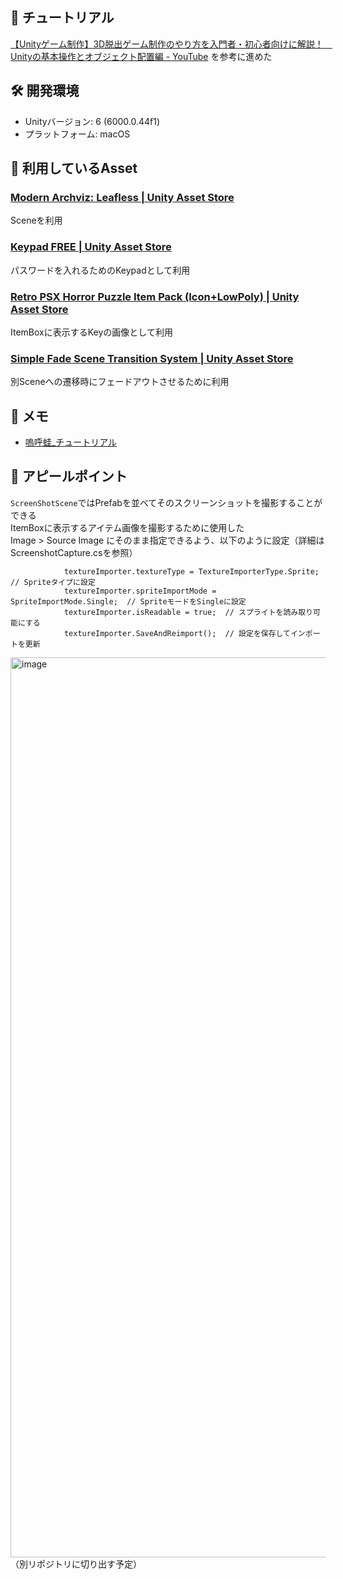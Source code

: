 ## 🎥 チュートリアル
[【Unityゲーム制作】3D脱出ゲーム制作のやり方を入門者・初心者向けに解説！　Unityの基本操作とオブジェクト配置編 - YouTube](https://www.youtube.com/watch?v=5cowmeabYtI) を参考に進めた

## 🛠️ 開発環境
- Unityバージョン: 6 (6000.0.44f1)
- プラットフォーム: macOS

## 🧰 利用しているAsset
### [Modern Archviz: Leafless | Unity Asset Store](https://assetstore.unity.com/packages/3d/environments/modern-archviz-leafless-108308)
Sceneを利用

### [Keypad FREE | Unity Asset Store](https://assetstore.unity.com/packages/3d/props/electronics/keypad-free-262151)
パスワードを入れるためのKeypadとして利用

### [Retro PSX Horror Puzzle Item Pack (Icon+LowPoly) | Unity Asset Store](https://assetstore.unity.com/packages/3d/props/retro-psx-horror-puzzle-item-pack-icon-lowpoly-250188)
ItemBoxに表示するKeyの画像として利用

### [Simple Fade Scene Transition System | Unity Asset Store](https://assetstore.unity.com/packages/tools/particles-effects/simple-fade-scene-transition-system-81753)
別Sceneへの遷移時にフェードアウトさせるために利用

## 📝 メモ
- [嗚呼蛙_チュートリアル](https://www.notion.so/okadayuka/_-1cc9c2f780ac804f8bcbceb49c1d1b28?pvs=4)

## 🌟 アピールポイント
`ScreenShotScene`ではPrefabを並べてそのスクリーンショットを撮影することができる  
ItemBoxに表示するアイテム画像を撮影するために使用した  
Image > Source Image にそのまま指定できるよう、以下のように設定（詳細はScreenshotCapture.csを参照）

```
            textureImporter.textureType = TextureImporterType.Sprite;  // Spriteタイプに設定
            textureImporter.spriteImportMode = SpriteImportMode.Single;  // SpriteモードをSingleに設定
            textureImporter.isReadable = true;  // スプライトを読み取り可能にする
            textureImporter.SaveAndReimport();  // 設定を保存してインポートを更新
```

<img width="1440" alt="image" src="https://github.com/user-attachments/assets/3d08f1c8-fff9-47c6-9708-f697ab03babc"/>
（別リポジトリに切り出す予定）
